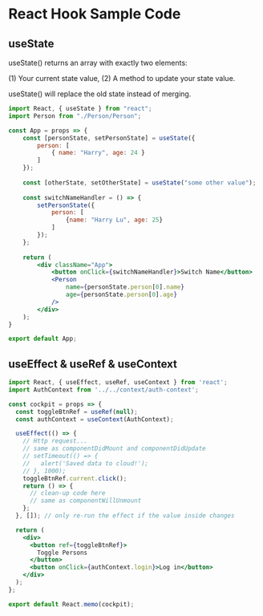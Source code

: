 # React Hook Sample Code

## useState

useState\(\) returns an array with exactly two elements: 

\(1\) Your current state value, \(2\) A method to update your state value.

useState\(\) will replace the old state instead of merging. 

```jsx
import React, { useState } from "react";
import Person from "./Person/Person";

const App = props => {
    const [personState, setPersonState] = useState({
        person: [
            { name: "Harry", age: 24 }
        ]
    });
    
    const [otherState, setOtherState] = useState("some other value");
    
    const switchNameHandler = () => {
        setPersonState({
            person: [
                {name: "Harry Lu", age: 25}
            ]
        });
    };
    
    return (
        <div className="App">
            <button onClick={switchNameHandler}>Switch Name</button>
            <Person
                name={personState.person[0].name}
                age={personState.person[0].age}
            /> 
        </div>
    );
}

export default App;
```

## useEffect & useRef & useContext

```jsx
import React, { useEffect, useRef, useContext } from 'react';
import AuthContext from '../../context/auth-context';

const cockpit = props => {
  const toggleBtnRef = useRef(null);
  const authContext = useContext(AuthContext);

  useEffect(() => {
    // Http request...
    // same as componentDidMount and componentDidUpdate
    // setTimeout(() => {
    //   alert('Saved data to cloud!');
    // }, 1000);
    toggleBtnRef.current.click();
    return () => {
      // clean-up code here
      // same as componentWillUnmount 
    };
  }, []); // only re-run the effect if the value inside changes

  return (
    <div>
      <button ref={toggleBtnRef}>
        Toggle Persons
      </button>
      <button onClick={authContext.login}>Log in</button>
    </div>
  );
};

export default React.memo(cockpit);
```


